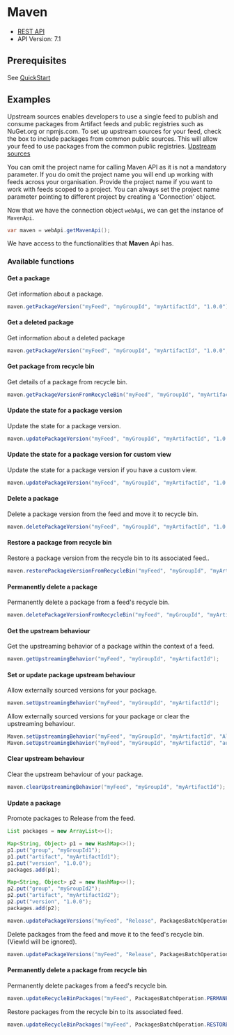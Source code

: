 # Maven

- [REST API](https://docs.microsoft.com/en-us/rest/api/azure/devops/artifactspackagetypes/maven?view=azure-devops-rest-7.1)
- API Version: 7.1

## Prerequisites

See [QuickStart](quickstart.md)

## Examples

Upstream sources enables developers to use a single feed to publish and consume packages from Artifact feeds and public registries such as NuGet.org or npmjs.com. To set up upstream sources for your feed, check the box to include packages from common public sources. This will allow your feed to use packages from the common public registries. [Upstream sources](https://docs.microsoft.com/en-us/azure/devops/artifacts/concepts/upstream-sources?view=azure-devops)

You can omit the project name for calling Maven API as it is not a mandatory parameter. If you do omit the project name you will end up working with feeds across your organisation. Provide the project name if you want to work with feeds scoped to a project. You can always set the project name parameter pointing to different project by creating a 'Connection' object.

Now that we have the connection object `webApi`, we can get the instance of `MavenApi`.

```java
var maven = webApi.getMavenApi();
```

We have access to the functionalities that **Maven** Api has.

### Available functions

#### Get a package

Get information about a package.

```java
maven.getPackageVersion("myFeed", "myGroupId", "myArtifactId", "1.0.0");
```

#### Get a deleted package

Get information about a deleted package

```java
maven.getPackageVersion("myFeed", "myGroupId", "myArtifactId", "1.0.0", true);
```

#### Get package from recycle bin

Get details of a package from recycle bin.

```java
maven.getPackageVersionFromRecycleBin("myFeed", "myGroupId", "myArtifactId", "1.0.0");
```

#### Update the state for a package version

Update the state for a package version.

```java
maven.updatePackageVersion("myFeed", "myGroupId", "myArtifactId", "1.0.0", MavenPackagePromote.RELEASE);
```

#### Update the state for a package version for custom view

Update the state for a package version if you have a custom view.

```java
maven.updatePackageVersion("myFeed", "myGroupId", "myArtifactId", "1.0.0", "CustomView");
```

#### Delete a package

Delete a package version from the feed and move it to recycle bin.

```java
maven.deletePackageVersion("myFeed", "myGroupId", "myArtifactId", "1.0.0");
```

#### Restore a package from recycle bin

Restore a package version from the recycle bin to its associated feed..

```java
maven.restorePackageVersionFromRecycleBin("myFeed", "myGroupId", "myArtifactId", "1.0.0");
```

#### Permanently delete a package

Permanently delete a package from a feed's recycle bin.

```java
maven.deletePackageVersionFromRecycleBin("myFeed", "myGroupId", "myArtifactId", "1.0.0");
```

#### Get the upstream behaviour

Get the upstreaming behavior of a package within the context of a feed.

```java
maven.getUpstreamingBehavior("myFeed", "myGroupId", "myArtifactId");
```

#### Set or update package upstream behaviour

Allow externally sourced versions for your package.

```java
maven.setUpstreamingBehavior("myFeed", "myGroupId", "myArtifactId");
```

Allow externally sourced versions for your package or clear the upstreaming behaviour.

```java
Maven.setUpstreamingBehavior("myFeed", "myGroupId", "myArtifactId", "AllowExternalVersions"); // allow externally sourced versions.
Maven.setUpstreamingBehavior("myFeed", "myGroupId", "myArtifactId", "auto"); // to clear the upstreaming.
```

#### Clear upstream behaviour

Clear the upstream behaviour of your package.

```java
maven.clearUpstreamingBehavior("myFeed", "myGroupId", "myArtifactId");
```

#### Update a package

Promote packages to Release from the feed.

```java
List packages = new ArrayList<>();

Map<String, Object> p1 = new HashMap<>();
p1.put("group", "myGroupId1");
p1.put("artifact", "myArtifactId1");
p1.put("version", "1.0.0");
packages.add(p1);

Map<String, Object> p2 = new HashMap<>();
p2.put("group", "myGroupId2");
p2.put("artifact", "myArtifactId2");
p2.put("version", "1.0.0");
packages.add(p2);

maven.updatePackageVersions("myFeed", "Release", PackagesBatchOperation.PROMOTE, packages);
```

Delete packages from the feed and move it to the feed's recycle bin. (ViewId will be ignored).

```java
maven.updatePackageVersions("myFeed", "Release", PackagesBatchOperation.DELETE, packages)
```

#### Permanently delete a package from recycle bin

Permanently delete packages from a feed's recycle bin.

```java
maven.updateRecycleBinPackages("myFeed", PackagesBatchOperation.PERMANENTDELETE, packages);
```

Restore packages from the recycle bin to its associated feed.

```java
maven.updateRecycleBinPackages("myFeed", PackagesBatchOperation.RESTORETOFEED, packages)
```
